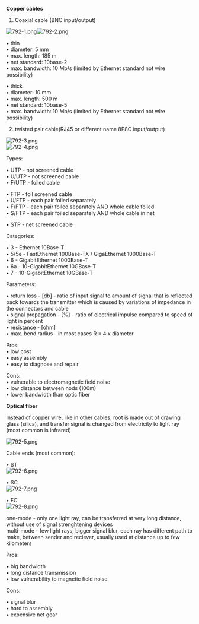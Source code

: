


  
**Copper cables**  
  
1. Coaxial cable (BNC input/output)  
  
![792-1.png](792-1.png)![792-2.png](792-2.png)  
  
• thin   
 • diameter: 5 mm  
 • max. length: 185 m  
 • net standard: 10base-2  
 • max. bandwidth: 10 Mb/s (limited by Ethernet standard not wire possibility)  
  
  
• thick  
 • diameter: 10 mm  
 • max. length: 500 m  
 • net standard: 10base-5  
 • max. bandwidth: 10 Mb/s (limited by Ethernet standard not wire possibility)  
  
  
  
2. twisted pair cable(RJ45 or different name 8P8C input/output)  
  
![792-3.png](792-3.png)  
![792-4.png](792-4.png)  
  
Types:  
  
• UTP - not screened cable  
 • U/UTP - not screened cable  
 • F/UTP - foiled cable  
  
• FTP - foil screened cable   
 • U/FTP - each pair foiled separately  
 • F/FTP - each pair foiled separately AND whole cable foiled  
 • S/FTP - each pair foiled separately AND whole cable in net  
  
  
• STP - net screened cable  
  
  
Categories:  
  
• 3 - Ethernet 10Base-T   
• 5/5e - FastEthernet 100Base-TX / GigaEthernet 1000Base-T  
• 6 - GigabitEthernet 1000Base-T  
• 6a - 10-GigabitEthernet 10GBase-T  
• 7 - 10-GigabitEthernet 10GBase-T  
  
  
Parameters:  
  
• return loss - [db] - ratio of input signal to amount of signal that is reflected back towards the transmitter which is caused by variations of impedance in the connectors and cable   
• signal propagation - [%] - ratio of electrical impulse compared to speed of light in percent  
• resistance - [ohm]   
• max. bend radius - in most cases R = 4 x diameter  
  
  
Pros:  
• low cost  
• easy assembly  
• easy to diagnose and repair   
  
Cons:  
• vulnerable to electromagnetic field noise  
• low distance between nods (100m)  
• lower bandwidth than optic fiber  
  
  
**Optical fiber**  
  
Instead of copper wire, like in other cables, root is made out of drawing glass (silica), and transfer signal is changed from electricity to light ray (most common is infrared)  
  
![792-5.png](792-5.png)  
  
Cable ends (most common):  
  
• ST  
![792-6.png](792-6.png)  
  
• SC  
![792-7.png](792-7.png)  
  
• FC  
![792-8.png](792-8.png)  
  
  
one-mode - only one light ray, can be transferred at very long distance, without use of signal strenghtening devices   
multi-mode - few light rays, bigger signal blur, each ray has different path to make, between sender and reciever, usually used at distance up to few kilometers  
  
Pros:  
  
• big bandwidth  
• long distance transmission  
• low vulnerability to magnetic field noise  
  
  
Cons:  
  
• signal blur  
• hard to assembly  
• expensive net gear  
